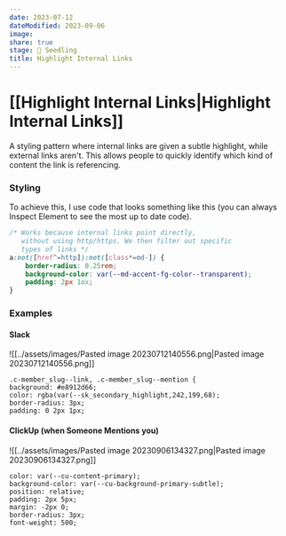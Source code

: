 ```yaml
---
date: 2023-07-12
dateModified: 2023-09-06
image: 
share: true
stage: 🌱 Seedling
title: Highlight Internal Links
---
```


# [[Highlight Internal Links|Highlight Internal Links]]

A styling pattern where internal links are given a subtle highlight, while external links aren't. 
This allows people to quickly identify which kind of content the link is referencing.

### Styling

To achieve this, I use code that looks something like this (you can always Inspect Element to see the most up to date code).

```css
/* Works because internal links point directly,
   without using http/https. We then filter out specific
   types of links */
a:not([href^=http]):not([class*=md-]) {
    border-radius: 0.25rem;
    background-color: var(--md-accent-fg-color--transparent);
    padding: 2px 1ox;
}
```

### Examples

#### Slack

![[../assets/images/Pasted image 20230712140556.png|Pasted image 20230712140556.png]]

```
.c-member_slug--link, .c-member_slug--mention {
background: #e8912d66;
color: rgba(var(--sk_secondary_highlight,242,199,68);
border-radius: 3px;
padding: 0 2px 1px;
```

#### ClickUp (when Someone Mentions you)

![[../assets/images/Pasted image 20230906134327.png|Pasted image 20230906134327.png]]

```
color: var(--cu-content-primary);
background-color: var(--cu-background-primary-subtle);
position: relative;
padding: 2px 5px;
margin: -2px 0;
border-radius: 3px;
font-weight: 500;
```
